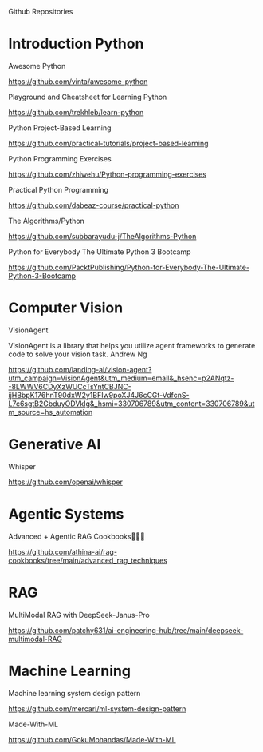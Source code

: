 Github Repositories

# Introduction Python

Awesome Python

https://github.com/vinta/awesome-python


Playground and Cheatsheet for Learning Python

https://github.com/trekhleb/learn-python


Python Project-Based Learning

https://github.com/practical-tutorials/project-based-learning


Python Programming Exercises

https://github.com/zhiwehu/Python-programming-exercises


Practical Python Programming

https://github.com/dabeaz-course/practical-python


The Algorithms/Python

https://github.com/subbarayudu-j/TheAlgorithms-Python


Python for Everybody The Ultimate Python 3 Bootcamp

https://github.com/PacktPublishing/Python-for-Everybody-The-Ultimate-Python-3-Bootcamp


# Computer Vision

VisionAgent

VisionAgent is a library that helps you utilize agent frameworks to generate code to solve your vision task. Andrew Ng

https://github.com/landing-ai/vision-agent?utm_campaign=VisionAgent&utm_medium=email&_hsenc=p2ANqtz--8LWWV6CDyXzWUCcTsYntCBJNC-ijHBbpK176hnT90dxW2y1BFIw9poXJ4J6cCGt-VdfcnS-L7c6sgtB2GbduyODVkIg&_hsmi=330706789&utm_content=330706789&utm_source=hs_automation


# Generative AI

Whisper

https://github.com/openai/whisper


# Agentic Systems

Advanced + Agentic RAG Cookbooks👨🏻‍💻

https://github.com/athina-ai/rag-cookbooks/tree/main/advanced_rag_techniques

# RAG

MultiModal RAG with DeepSeek-Janus-Pro

https://github.com/patchy631/ai-engineering-hub/tree/main/deepseek-multimodal-RAG


# Machine Learning

Machine learning system design pattern

https://github.com/mercari/ml-system-design-pattern


Made-With-ML

https://github.com/GokuMohandas/Made-With-ML



